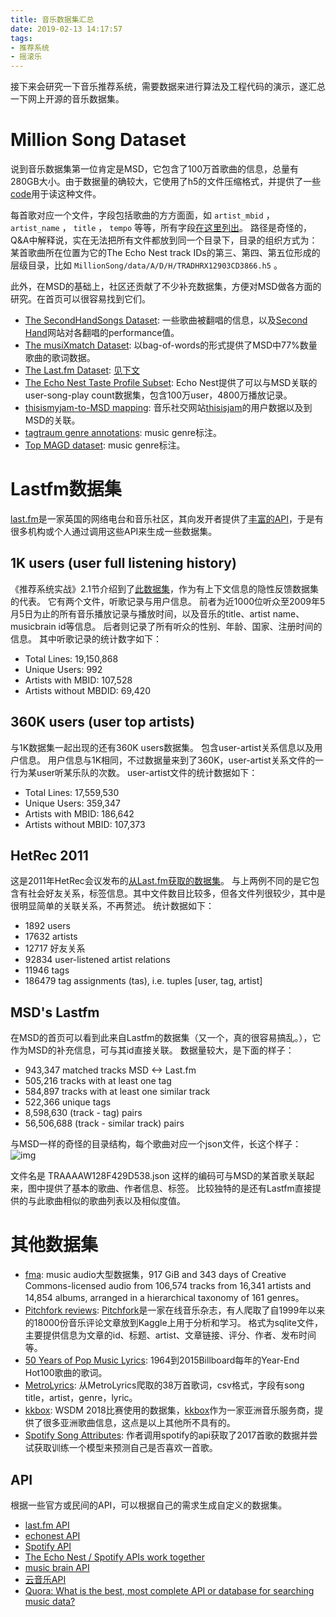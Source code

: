 ```yaml
---
title: 音乐数据集汇总
date: 2019-02-13 14:17:57
tags:
- 推荐系统
- 摇滚乐
---
```


接下来会研究一下音乐推荐系统，需要数据来进行算法及工程代码的演示，遂汇总一下网上开源的音乐数据集。


# Million Song Dataset

说到音乐数据集第一位肯定是MSD，它包含了100万首歌曲的信息，总量有280GB大小。由于数据量的确较大，它使用了h5的文件压缩格式，并提供了一些[code](https://github.com/tbertinmahieux/MSongsDB)用于读这种文件。

<!--more-->

每首歌对应一个文件，字段包括歌曲的方方面面，如 `artist_mbid` ， `artist_name` ， `title` ， `tempo` 等等，所有字段[在这里列出](https://labrosa.ee.columbia.edu/millionsong/pages/example-track-description)。
路径是奇怪的，Q&A中解释说，实在无法把所有文件都放到同一个目录下，目录的组织方式为：
某首歌曲所在位置为它的The Echo Nest track IDs的第三、第四、第五位形成的层级目录，比如 `MillionSong/data/A/D/H/TRADHRX12903CD3866.h5` 。

此外，在MSD的基础上，社区还贡献了不少补充数据集，方便对MSD做各方面的研究。在首页可以很容易找到它们。

-   [The SecondHandSongs Dataset](https://labrosa.ee.columbia.edu/millionsong/secondhand): 一些歌曲被翻唱的信息，以及[Second Hand](https://secondhandsongs.com/)网站对各翻唱的performance值。
-   [The musiXmatch Dataset](https://labrosa.ee.columbia.edu/millionsong/musixmatch): 以bag-of-words的形式提供了MSD中77%数量歌曲的歌词数据。
-   [The Last.fm Dataset](https://labrosa.ee.columbia.edu/millionsong/lastfm): [见下文](#org2ba734e)
-   [The Echo Nest Taste Profile Subset](https://labrosa.ee.columbia.edu/millionsong/tasteprofile): Echo Nest提供了可以与MSD关联的user-song-play count数据集，包含100万user，4800万播放记录。
-   [thisismyjam-to-MSD mapping](https://labrosa.ee.columbia.edu/millionsong/thisismyjam): 音乐社交网站[thisisjam](https://www.thisismyjam.com/)的用户数据以及到MSD的关联。
-   [tagtraum genre annotations](http://www.tagtraum.com/msd_genre_datasets.html): music genre标注。
-   [Top MAGD dataset](http://www.ifs.tuwien.ac.at/mir/msd/): music genre标注。


# Lastfm数据集

[last.fm](https://www.last.fm/)是一家英国的网络电台和音乐社区，其向发开者提供了[丰富的API](https://www.last.fm/api)，于是有很多机构或个人通过调用这些API来生成一些数据集。


## 1K users (user full listening history)

《推荐系统实战》2.1节介绍到了[此数据集](https://www.dtic.upf.edu/~ocelma/MusicRecommendationDataset/lastfm-1K.html)，作为有上下文信息的隐性反馈数据集的代表。
它有两个文件，听歌记录与用户信息。
前者为近1000位听众至2009年5月5日为止的所有音乐播放记录与播放时间，以及音乐的title、artist name、musicbrain id等信息。
后者则记录了所有听众的性别、年龄、国家、注册时间的信息。
其中听歌记录的统计数字如下：

-   Total Lines:           19,150,868
-   Unique Users:                 992
-   Artists with MBID:        107,528
-   Artists without MBDID:     69,420


## 360K users (user top artists)

与1K数据集一起出现的还有360K users数据集。
包含user-artist关系信息以及用户信息。
用户信息与1K相同，不过数据量来到了360K，user-artist关系文件的一行为某user听某乐队的次数。
user-artist文件的统计数据如下：

-   Total Lines:           17,559,530
-   Unique Users:             359,347
-   Artists with MBID:        186,642
-   Artists without MBID:     107,373


## HetRec 2011

这是2011年HetRec会议发布的[从Last.fm获取的数据集](https://grouplens.org/datasets/hetrec-2011/)。
与上两例不同的是它包含有社会好友关系，标签信息。其中文件数目比较多，但各文件列很较少，其中是很明显简单的关联关系，不再赘述。
统计数据如下：

-   1892 users
-   17632 artists
-   12717 好友关系
-   92834 user-listened artist relations
-   11946 tags
-   186479 tag assignments (tas), i.e. tuples [user, tag, artist]


## MSD's Lastfm<a id="org2ba734e"></a>

在MSD的首页可以看到此来自Lastfm的数据集（又一个，真的很容易搞乱。），它作为MSD的补充信息，可与其id直接关联。
数据量较大，是下面的样子：

-   943,347 matched tracks MSD <-> Last.fm
-   505,216 tracks with at least one tag
-   584,897 tracks with at least one similar track
-   522,366 unique tags
-   8,598,630 (track - tag) pairs
-   56,506,688 (track - similar track) pairs

与MSD一样的奇怪的目录结构，每个歌曲对应一个json文件，长这个样子：
![img](http://45.76.195.123/images/2019/06/03/20.jpg)

文件名是 TRAAAAW128F429D538.json 这样的编码可与MSD的某首歌关联起来，图中提供了基本的歌曲、作者信息、标签。
比较独特的是还有Lastfm直接提供的与此歌曲相似的歌曲列表以及相似度值。


# 其他数据集

-   [fma](https://arxiv.org/abs/1612.01840): music audio大型数据集，917 GiB and 343 days of Creative Commons-licensed audio from 106,574 tracks from 16,341 artists and 14,854 albums, arranged in a hierarchical taxonomy of 161 genres。
-   [Pitchfork reviews](https://www.kaggle.com/nolanbconaway/pitchfork-data/home): [Pitchfork](https://pitchfork.com/)是一家在线音乐杂志，有人爬取了自1999年以来的18000份音乐评论文章放到Kaggle上用于分析和学习。 格式为sqlite文件，主要提供信息为文章的id、标题、artist、文章链接、评分、作者、发布时间等。
-   [50 Years of Pop Music Lyrics](https://github.com/walkerkq/musiclyrics): 1964到2015Billboard每年的Year-End Hot100歌曲的歌词。
-   [MetroLyrics](https://www.kaggle.com/gyani95/380000-lyrics-from-metrolyrics/home): 从MetroLyrics爬取的38万首歌词，csv格式，字段有song title，artist，genre，lyric。
-   [kkbox](https://www.kaggle.com/c/kkbox-music-recommendation-challenge): WSDM 2018比赛使用的数据集，[kkbox](https://www.kkbox.com/intl/)作为一家亚洲音乐服务商，提供了很多亚洲歌曲信息，这点是以上其他所不具有的。
-   [Spotify Song Attributes](https://www.kaggle.com/geomack/spotifyclassification/home): 作者调用spotify的api获取了2017首歌的数据并尝试获取训练一个模型来预测自己是否喜欢一首歌。


## API

根据一些官方或民间的API，可以根据自己的需求生成自定义的数据集。

- [last.fm API](https://www.last.fm/api)
- [echonest API](http://developer.echonest.com/)
- [Spotify API](https://developer.spotify.com/documentation/web-api/)
- [The Echo Nest / Spotify APIs work together](http://static.echonest.com/enspex/)
- [music brain API](https://musicbrainz.org/doc/Developer_Resources)
- [云音乐API](https://github.com/yanunon/NeteaseCloudMusic/wiki/网易云音乐API分析)
- [Quora: What is the best, most complete API or database for searching music data?](https://www.quora.com/What-is-the-best-most-complete-API-or-database-for-searching-music-data)